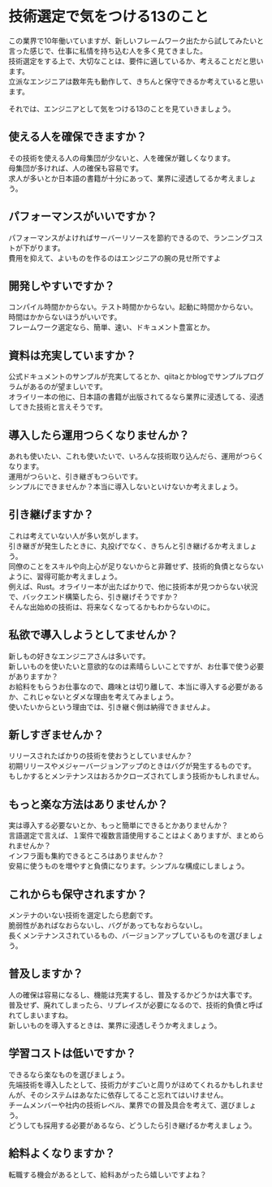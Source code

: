 # 技術選定で気をつける13のこと


この業界で10年働いていますが、新しいフレームワーク出たから試してみたいと言った感じで、仕事に私情を持ち込む人を多く見てきました。  
技術選定をする上で、大切なことは、要件に適しているか、考えることだと思います。  
立派なエンジニアは数年先も動作して、きちんと保守できるか考えていると思います。


それでは、エンジニアとして気をつける13のことを見ていきましょう。



## 使える人を確保できますか？

その技術を使える人の母集団が少ないと、人を確保が難しくなります。  
母集団が多ければ、人の確保も容易です。  
求人が多いとか日本語の書籍が十分にあって、業界に浸透してるか考えましょう。  



## パフォーマンスがいいですか？

パフォーマンスがよければサーバーリソースを節約できるので、ランニングコストが下がります。  
費用を抑えて、よいものを作るのはエンジニアの腕の見せ所ですよ  



## 開発しやすいですか？

コンパイル時間かからない。テスト時間かからない。起動に時間かからない。  
時間はかからないほうがいいです。  
フレームワーク選定なら、簡単、速い、ドキュメント豊富とか。  



## 資料は充実していますか？

公式ドキュメントのサンプルが充実してるとか、qiitaとかblogでサンプルプログラムがあるのが望ましいです。  
オライリー本の他に、日本語の書籍が出版されてるなら業界に浸透してる、浸透してきた技術と言えそうです。  



## 導入したら運用つらくなりませんか？

あれも使いたい、これも使いたいで、いろんな技術取り込んだら、運用がつらくなります。  
運用がつらいと、引き継ぎもつらいです。  
シンプルにできませんか？本当に導入しないといけないか考えましょう。  



## 引き継げますか？

これは考えていない人が多い気がします。  
引き継ぎが発生したときに、丸投げでなく、きちんと引き継げるか考えましょう。  
同僚のことをスキルや向上心が足りないからと非難せず、技術的負債とならないように、習得可能か考えましょう。  
例えば、Rust。オライリー本が出たばかりで、他に技術本が見つからない状況で、バックエンド構築したら、引き継げそうですか？  
そんな出始めの技術は、将来なくなってるかもわからないのに。  



## 私欲で導入しようとしてませんか？

新しもの好きなエンジニアさんは多いです。  
新しいものを使いたいと意欲的なのは素晴らしいことですが、お仕事で使う必要がありますか？  
お給料をもらうお仕事なので、趣味とは切り離して、本当に導入する必要があるか、これじゃないとダメな理由を考えてみましょう。  
使いたいからという理由では、引き継ぐ側は納得できませんよ。  



## 新しすぎませんか？

リリースされたばかりの技術を使おうとしていませんか？  
初期リリースやメジャーバージョンアップのときはバグが発生するものです。  
もしかするとメンテナンスはおろかクローズされてしまう技術かもしれません。  



## もっと楽な方法はありませんか？

実は導入する必要ないとか、もっと簡単にできるとかありませんか？  
言語選定で言えば、１案件で複数言語使用することはよくありますが、まとめられませんか？  
インフラ面も集約できるところはありませんか？  
安易に使うものを増やすと負債になります。シンプルな構成にしましょう。  



## これからも保守されますか？

メンテナのいない技術を選定したら悲劇です。  
脆弱性があればなおらないし、バグがあってもなおらないし。  
長くメンテナンスされているもの、バージョンアップしているものを選びましょう。  



## 普及しますか？

人の確保は容易になるし、機能は充実するし、普及するかどうかは大事です。  
普及せず、廃れてしまったら、リプレイスが必要になるので、技術的負債と呼ばれてしまいますね。  
新しいものを導入するときは、業界に浸透しそうか考えましょう。  



## 学習コストは低いですか？

できるなら楽なものを選びましょう。  
先端技術を導入したとして、技術力がすごいと周りがほめてくれるかもしれませんが、そのシステムはあなたに依存してること忘れてはいけません。  
チームメンバーや社内の技術レベル、業界での普及具合を考えて、選びましょう。  
どうしても採用する必要があるなら、どうしたら引き継げるか考えましょう。  



## 給料よくなりますか？

転職する機会があるとして、給料あがったら嬉しいですよね？
